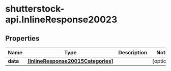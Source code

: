 # shutterstock-api.InlineResponse20023

## Properties
Name | Type | Description | Notes
------------ | ------------- | ------------- | -------------
**data** | [**[InlineResponse20015Categories]**](InlineResponse20015Categories.md) |  | [optional] 


